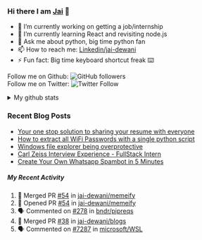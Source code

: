 
### Hi there I am [Jai](https://jaid.tech) 👋

- 🔭 I’m currently working on getting a job/internship
- 🌱 I’m currently learning React and revisiting node.js
- 💬 Ask me about python, big time python fan 
- 📫 How to reach me: [Linkedin/jai-dewani](https://www.linkedin.com/in/jai-dewani)
- ⚡ Fun fact: Big time keyboard shortcut freak :keyboard:

Follow me on Github: ![GitHub followers](https://img.shields.io/github/followers/jai-dewani?label=Follow&style=social)  
Follow me on Twitter: ![Twitter Follow](https://img.shields.io/twitter/follow/jai_dewani?label=Follow&style=social)  

<details>
  <summary>My github stats</summary>
  &nbsp;&nbsp;&nbsp;&nbsp;<img src="https://github-readme-stats.vercel.app/api?username=jai-dewani">
</details>  

### Recent Blog Posts
<!-- BLOG-POST-LIST:START -->
- [Your one stop solution to sharing your resume with everyone](https://jai-dewani.github.io/blogs/one-stop-solution-to-sharing-your-resume/)
- [How to extract all WiFi Passwords with a single python script](https://jai-dewani.github.io/blogs/extract-wifi-passwords/)
- [Windows file explorer being overprotective](https://jai-dewani.github.io/blogs/windows-file-structure/)
- [Carl Zeiss Interview Experience - FullStack Intern](https://jai-dewani.github.io/blogs/carl-zeiss-interview-experience/)
- [Create Your Own Whatsapp Spambot in 5 Minutes](https://jai-dewani.github.io/blogs/automate-whatsapp/)
<!-- BLOG-POST-LIST:END -->

##### My Recent Activity
<!--START_SECTION:activity-->
1. 🎉 Merged PR [#54](https://github.com/jai-dewani/memeify/pull/54) in [jai-dewani/memeify](https://github.com/jai-dewani/memeify)
2. 💪 Opened PR [#54](https://github.com/jai-dewani/memeify/pull/54) in [jai-dewani/memeify](https://github.com/jai-dewani/memeify)
3. 🗣 Commented on [#278](https://github.com/bndr/pipreqs/issues/278) in [bndr/pipreqs](https://github.com/bndr/pipreqs)
4. 🎉 Merged PR [#38](https://github.com/jai-dewani/blogs/pull/38) in [jai-dewani/blogs](https://github.com/jai-dewani/blogs)
5. 🗣 Commented on [#7287](https://github.com/microsoft/WSL/issues/7287) in [microsoft/WSL](https://github.com/microsoft/WSL)
<!--END_SECTION:activity-->
